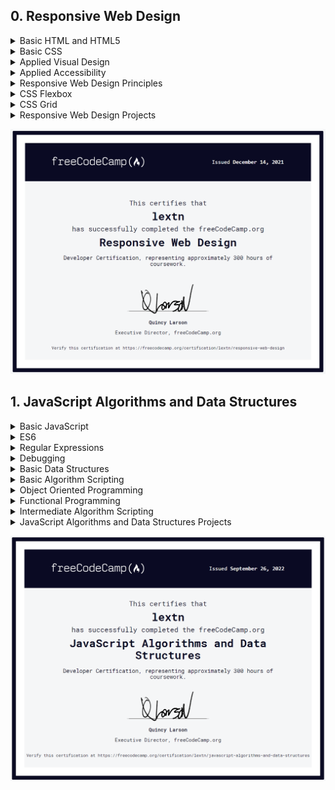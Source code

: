 ## 0. Responsive Web Design

<details>
<summary>Basic HTML and HTML5</summary>

![Screenshot image](responsive-web-design/basic-html-and-html5.png)

</details>

<details>
<summary>Basic CSS</summary>

![Screenshot image](responsive-web-design/basic-css.png)

</details>

<details>
<summary>Applied Visual Design</summary>

![Screenshot image](responsive-web-design/applied-visual-design.png)

</details>

<details>
<summary>Applied Accessibility</summary>

![Screenshot image](responsive-web-design/applied-accessibility.png)

</details>

<details>
<summary>Responsive Web Design Principles</summary>

![Screenshot image](responsive-web-design/responsive-web-design-principles.png)

</details>

<details>
<summary>CSS Flexbox</summary>

![Screenshot image](responsive-web-design/css-flexbox.png)

</details>

<details>
<summary>CSS Grid</summary>

![Screenshot image](responsive-web-design/css-grid.png)

</details>

<details>
<summary>Responsive Web Design Projects</summary>

![Screenshot image](responsive-web-design/responsive-web-design-projects.png)

</details>

>

![Screenshot image](responsive-web-design/responsive-web-design-certification.png)



## 1. JavaScript Algorithms and Data Structures

<details>
<summary>Basic JavaScript</summary>

![Screenshot image](javascript-algorithms-and-data-structures/basic-javascript.png)

</details>

<details>
<summary>ES6</summary>

![Screenshot image](javascript-algorithms-and-data-structures/es6.png)

</details>

<details>
<summary>Regular Expressions</summary>

![Screenshot image](javascript-algorithms-and-data-structures/regular-expressions.png)

</details>

<details>
<summary>Debugging</summary>

![Screenshot image](javascript-algorithms-and-data-structures/debugging.png)

</details>

<details>
<summary>Basic Data Structures</summary>

![Screenshot image](javascript-algorithms-and-data-structures/basic-data-structures.png)

</details>

<details>
<summary>Basic Algorithm Scripting</summary>

![Screenshot image](javascript-algorithms-and-data-structures/basic-algorithm-scripting.png)

</details>

<details>
<summary>Object Oriented Programming</summary>

![Screenshot image](javascript-algorithms-and-data-structures/object-oriented-programming.png)

</details>

<details>
<summary>Functional Programming</summary>

![Screenshot image](javascript-algorithms-and-data-structures/functional-programming.png)

</details>

<details>
<summary>Intermediate Algorithm Scripting</summary>

![Screenshot image](javascript-algorithms-and-data-structures/intermediate-algorithm-scripting.png)

</details>

<details>
<summary>JavaScript Algorithms and Data Structures Projects</summary>

![Screenshot image](javascript-algorithms-and-data-structures/javascript-algorithms-and-data-structures-projects.png)

</details>

>

![Screenshot image](javascript-algorithms-and-data-structures/javascript-algorithms-and-data-structures-certification.png)

